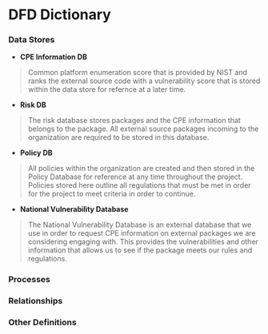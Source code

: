 DFD Dictionary
==============

### Data Stores


* __CPE Information DB__<br>
> Common platform enumeration score that is provided by NIST and ranks the external source code with a vulnerability score that is stored within the data store for refernce at a later time.

* __Risk DB__<br>
> The risk database stores packages and the CPE information that belongs to the package. All external source packages incoming to the organization are required to be stored in this database.


* __Policy DB__<br>
> All policies within the organization are created and then stored in the Policy Database for reference at any time throughout the project. Policies stored here outline all regulations that must be met in order for the project to meet criteria in order to continue.


* __National Vulnerability Database__<br>
> The National Vulnerability Database is an external database that we use in order to request CPE information on external packages we are considering engaging with. This provides the vulnerabilities and other information that allows us to see if the package meets our rules and regulations.


### Processes

### Relationships

### Other Definitions
